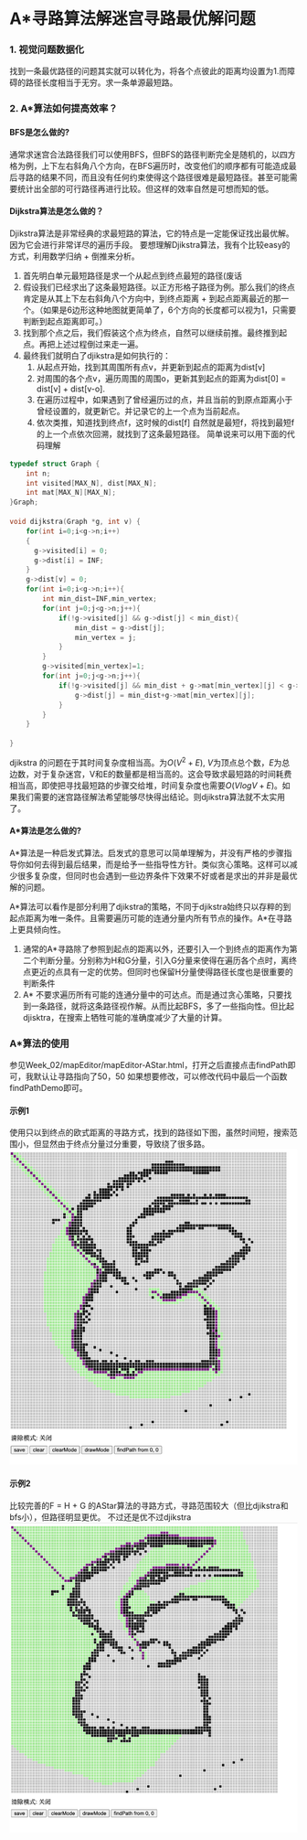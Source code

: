 # A*寻路算法解迷宫寻路最优解问题
### 1. 视觉问题数据化
找到一条最优路径的问题其实就可以转化为，将各个点彼此的距离均设置为1.而障碍的路径长度相当于无穷。求一条单源最短路。
### 2. A*算法如何提高效率？
#### BFS是怎么做的?
通常求迷宫合法路径我们可以使用BFS，但BFS的路径判断完全是随机的，以四方格为例，上下左右斜角八个方向，在BFS遍历时，改变他们的顺序都有可能造成最后寻路的结果不同，而且没有任何约束使得这个路径很难是最短路径。甚至可能需要统计出全部的可行路径再进行比较。但这样的效率自然是可想而知的低。
#### Dijkstra算法是怎么做的？
Djikstra算法是非常经典的求最短路的算法，它的特点是一定能保证找出最优解。因为它会进行非常详尽的遍历手段。
要想理解Djikstra算法，我有个比较easy的方式，利用数学归纳 + 倒推来分析。
1. 首先明白单元最短路径是求一个从起点到终点最短的路径(废话
2. 假设我们已经求出了这条最短路径。以正方形格子路径为例。那么我们的终点肯定是从其上下左右斜角八个方向中，到终点距离 + 到起点距离最近的那一个。（如果是6边形这种地图就更简单了，6个方向的长度都可以视为1，只需要判断到起点距离即可。）
3. 找到那个点之后，我们假装这个点为终点，自然可以继续前推。最终推到起点。再把上述过程倒过来走一遍。
4. 最终我们就明白了djikstra是如何执行的：
    1. 从起点开始，找到其周围所有点v，并更新到起点的距离为dist[v]
    2. 对周围的各个点v，遍历周围的周围o，更新其到起点的距离为dist[0] = dist[v] + dist[v-o].
    3. 在遍历过程中，如果遇到了曾经遍历过的点，并且当前的到原点距离小于曾经设置的，就更新它。并记录它的上一个点为当前起点。
    4. 依次类推，知道找到终点f，这时候的dist[f] 自然就是最短f，将找到最短f的上一个点依次回溯，就找到了这条最短路径。
简单说来可以用下面的代码理解

```c
typedef struct Graph {
    int n;
    int visited[MAX_N], dist[MAX_N];
    int mat[MAX_N][MAX_N];
}Graph;

void dijkstra(Graph *g, int v) {
    for(int i=0;i<g->n;i++)
    {
      g->visited[i] = 0;
      g->dist[i] = INF;
    }
    g->dist[v] = 0;
    for(int i=0;i<g->n;i++){
        int min_dist=INF,min_vertex;
        for(int j=0;j<g->n;j++){
            if(!g->visited[j] && g->dist[j] < min_dist){
                min_dist = g->dist[j];
                min_vertex = j;
            }
        }
        g->visited[min_vertex]=1;
        for(int j=0;j<g->n;j++){
            if(!g->visited[j] && min_dist + g->mat[min_vertex][j] < g->dist[j]){
                g->dist[j] = min_dist+g->mat[min_vertex][j];
            }
        }
    }
   
}
```

djikstra 的问题在于其时间复杂度相当高。为$O(V^2 + E)$, $V$为顶点总个数，$E$为总边数，对于复杂迷宫，V和E的数量都是相当高的。这会导致求最短路的时间耗费相当高，即使把寻找最短路的步骤交给堆，时间复杂度也需要$O(VlogV + E)$。如果我们需要的迷宫路径解法希望能够尽快得出结论。则djikstra算法就不太实用了。

#### A\*算法是怎么做的?
A\*算法是一种启发式算法。启发式的意思可以简单理解为，并没有严格的步骤指导你如何去得到最后结果，而是给予一些指导性方针。类似贪心策略。这样可以减少很多复杂度，但同时也会遇到一些边界条件下效果不好或者是求出的并非是最优解的问题。

A*算法可以看作是部分利用了djikstra的策略，不同于djikstra始终只以存粹的到起点距离为唯一条件。且需要遍历可能的连通分量内所有节点的操作。A\*在寻路上更具倾向性。
1. 通常的A\*寻路除了参照到起点的距离以外，还要引入一个到终点的距离作为第二个判断分量。分别称为H和G分量，引入G分量来使得在遍历各个点时，离终点更近的点具有一定的优势。但同时也保留H分量使得路径长度也是很重要的判断条件
2. A\* 不要求遍历所有可能的连通分量中的可达点。而是通过贪心策略，只要找到一条路径，就将这条路径视作解。从而比起BFS，多了一些指向性。但比起djisktra，在搜索上牺牲可能的准确度减少了大量的计算。
### A*算法的使用
参见Week_02/mapEditor/mapEditor-AStar.html，打开之后直接点击findPath即可，我默认让寻路指向了50，50 如果想要修改，可以修改代码中最后一个函数findPathDemo即可。

#### 示例1 
使用只以到终点的欧式距离的寻路方式，找到的路径如下图，虽然时间短，搜索范围小，但显然由于终点分量过分重要，导致绕了很多路。
![avatar](./images/15993177797129.jpg)
#### 示例2
比较完善的F = H + G 的AStar算法的寻路方式，寻路范围较大（但比djikstra和bfs小），但路径明显更优。
不过还是优不过djikstra
![avatar](./images/15993179760438.jpg)

